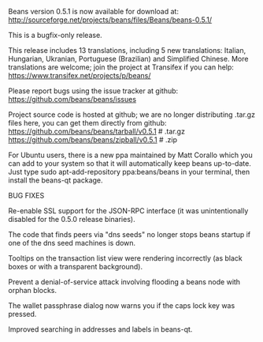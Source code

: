 Beans version 0.5.1 is now available for download at:
http://sourceforge.net/projects/beans/files/Beans/beans-0.5.1/

This is a bugfix-only release.

This release includes 13 translations, including 5 new translations:
Italian, Hungarian, Ukranian, Portuguese (Brazilian) and Simplified Chinese.
More translations are welcome; join the project at Transifex if you can help:
https://www.transifex.net/projects/p/beans/

Please report bugs using the issue tracker at github:
https://github.com/beans/beans/issues

Project source code is hosted at github; we are no longer
distributing .tar.gz files here, you can get them
directly from github:
https://github.com/beans/beans/tarball/v0.5.1  # .tar.gz
https://github.com/beans/beans/zipball/v0.5.1  # .zip

For Ubuntu users, there is a new ppa maintained by Matt Corallo which
you can add to your system so that it will automatically keep
beans up-to-date.  Just type
sudo apt-add-repository ppa:beans/beans
in your terminal, then install the beans-qt package.


BUG FIXES

Re-enable SSL support for the JSON-RPC interface (it was unintentionally
disabled for the 0.5.0 release binaries).

The code that finds peers via "dns seeds" no longer stops beans startup
if one of the dns seed machines is down.

Tooltips on the transaction list view were rendering incorrectly (as black boxes
or with a transparent background).

Prevent a denial-of-service attack involving flooding a beans node with
orphan blocks.

The wallet passphrase dialog now warns you if the caps lock key was pressed.

Improved searching in addresses and labels in beans-qt.
